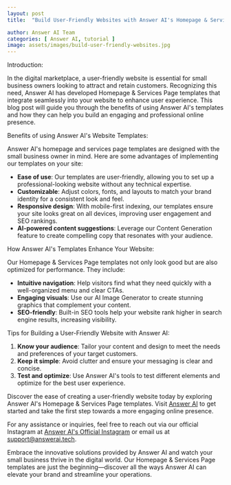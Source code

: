 ```yaml
---
layout: post
title:  "Build User-Friendly Websites with Answer AI's Homepage & Services Page Templates"

author: Answer AI Team
categories: [ Answer AI, tutorial ]
image: assets/images/build-user-friendly-websites.jpg
---
```


Introduction:

In the digital marketplace, a user-friendly website is essential for small business owners looking to attract and retain customers. Recognizing this need, Answer AI has developed Homepage & Services Page templates that integrate seamlessly into your website to enhance user experience. This blog post will guide you through the benefits of using Answer AI's templates and how they can help you build an engaging and professional online presence.

Benefits of using Answer AI's Website Templates:

Answer AI's homepage and services page templates are designed with the small business owner in mind. Here are some advantages of implementing our templates on your site:

- **Ease of use**: Our templates are user-friendly, allowing you to set up a professional-looking website without any technical expertise.
- **Customizable**: Adjust colors, fonts, and layouts to match your brand identity for a consistent look and feel.
- **Responsive design**: With mobile-first indexing, our templates ensure your site looks great on all devices, improving user engagement and SEO rankings.
- **AI-powered content suggestions**: Leverage our Content Generation feature to create compelling copy that resonates with your audience.

How Answer AI's Templates Enhance Your Website:

Our Homepage & Services Page templates not only look good but are also optimized for performance. They include:

- **Intuitive navigation**: Help visitors find what they need quickly with a well-organized menu and clear CTAs.
- **Engaging visuals**: Use our AI Image Generator to create stunning graphics that complement your content.
- **SEO-friendly**: Built-in SEO tools help your website rank higher in search engine results, increasing visibility.

Tips for Building a User-Friendly Website with Answer AI:

1. **Know your audience**: Tailor your content and design to meet the needs and preferences of your target customers.
2. **Keep it simple**: Avoid clutter and ensure your messaging is clear and concise.
3. **Test and optimize**: Use Answer AI's tools to test different elements and optimize for the best user experience.

Discover the ease of creating a user-friendly website today by exploring Answer AI's Homepage & Services Page templates. Visit [Answer AI][answerai-website] to get started and take the first step towards a more engaging online presence.

For any assistance or inquiries, feel free to reach out via our official Instagram at [Answer AI's Official Instagram][answerai-insta] or email us at [support@answerai.tech][answerai-support].

[answerai-website]: https://answerai.tech
[answerai-insta]: https://instagram.com/answerai.tech 
[answerai-support]: support@answerai.tech

Embrace the innovative solutions provided by Answer AI and watch your small business thrive in the digital world. Our Homepage & Services Page templates are just the beginning—discover all the ways Answer AI can elevate your brand and streamline your operations.